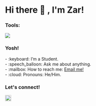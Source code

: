 # <summary><strong>Hi there :wave: , I'm Zar!</strong></summary>

### <summary><strong>Tools:</strong></summary>
<p>
    <img src="https://img.shields.io/badge/Text%20Editor-Visual%20Studio%20Code-blue?&logo=visual%20studio%20code&logoColor=blue" />
</p>

### <summary><strong>Yosh!</strong></summary>
<p>
    - :keyboard: I’m a Student. </br>
    - :speech_balloon: Ask me about anything.</br>
    - :mailbox: How to reach me: <a href="mailto:apriansyahneizar@gmail.com">Email me!</a>  </br>
    - :cloud: Pronouns: He/Him. </br>
<p>
 
### <summary><strong>Let's connect!</strong></summary>
<a href="https://www.instagram.com/nzarr_244">
  <img align="left" alt="Instagram" width="20px" src="https://simpleicons.now.sh/instagram/495f7e" />
</a>
